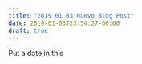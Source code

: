 ```yaml
---
title: "2019 01 03 Nuevo Blog Post"
date: 2019-01-03T23:54:27-06:00
draft: true
---
```


Put a date in this